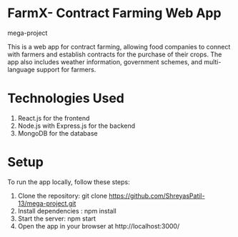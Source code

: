 # FarmX- Contract Farming Web App
mega-project

This is a web app for contract farming, allowing food companies to connect with farmers and establish contracts for the purchase of their crops. The app also includes weather information, government schemes, and multi-language support for farmers.

# Technologies Used
1. React.js for the frontend 
2. Node.js with Express.js for the backend
3. MongoDB for the database

# Setup
To run the app locally, follow these steps:
1. Clone the repository: git clone https://github.com/ShreyasPatil-13/mega-project.git
2. Install dependencies : npm install
4. Start the server: npm start
6. Open the app in your browser at http://localhost:3000/